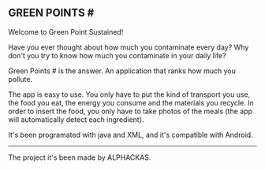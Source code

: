 ## **GREEN POINTS #**

Welcome to Green Point Sustained!

Have you ever thought about how much you contaminate every day?
Why don't you try to know how much you contaminate in your daily life?

Green Points # is the answer. An application that ranks how much you pollute.

The app is easy to use. You only have to put the kind of transport you use, the food you eat, the energy you consume and the materials you recycle. In order to insert the food, you only have to take photos of the meals (the app will automatically detect each ingredient). 

It's been programated with java and XML, and it's compatible with Android.

---

The project it's been made by ALPHACKAS.
